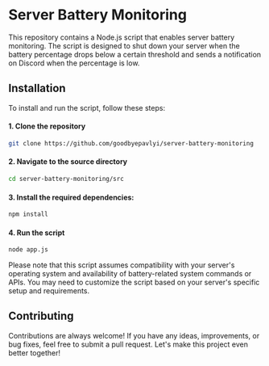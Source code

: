 # Server Battery Monitoring

This repository contains a Node.js script that enables server battery monitoring. The script is designed to shut down your server when the battery percentage drops below a certain threshold and sends a notification on Discord when the percentage is low.

## Installation
To install and run the script, follow these steps:

#### 1. Clone the repository
```bash
git clone https://github.com/goodbyepavlyi/server-battery-monitoring
```

#### 2. Navigate to the source directory
```bash
cd server-battery-monitoring/src
```

#### 3. Install the required dependencies:
```bash
npm install
```

#### 4. Run the script
```bash
node app.js
```

Please note that this script assumes compatibility with your server's operating system and availability of battery-related system commands or APIs. You may need to customize the script based on your server's specific setup and requirements.

## Contributing

Contributions are always welcome! If you have any ideas, improvements, or bug fixes, feel free to submit a pull request. Let's make this project even better together!
